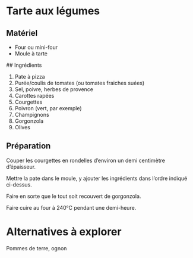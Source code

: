 # Tarte aux légumes

## Matériel

* Four ou mini-four
* Moule à tarte

## Ingrédients

1. Pate à pizza
2. Purée/coulis de tomates (ou tomates fraiches suées)
3. Sel, poivre, herbes de provence
4. Carottes rapées
5. Courgettes
6. Poivron (vert, par exemple)
7. Champignons
8. Gorgonzola
9. Olives

## Préparation

Couper les courgettes en rondelles d’environ un demi centimètre d’épaisseur.

Mettre la pate dans le moule, y ajouter les ingrédients dans l’ordre
indiqué ci-dessus.

Faire en sorte que le tout soit recouvert de gorgonzola.

Faire cuire au four à 240°C pendant une demi-heure.


# Alternatives à explorer

Pommes de terre, ognon
